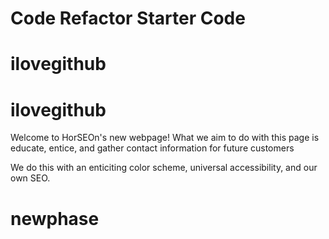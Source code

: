 # Code Refactor Starter Code
# ilovegithub
# ilovegithub


Welcome to HorSEOn's new webpage!
What we aim to do with this page is educate, entice, and gather contact information for future customers

We do this with an enticiting color scheme, universal accessibility, and our own SEO.
# newphase
